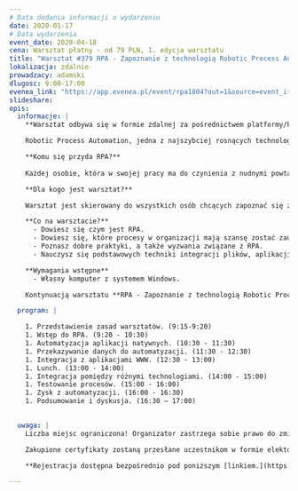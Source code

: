 ```yaml
---
# Data dodania informacji o wydarzeniu
date: 2020-01-17
# Data wydarzenia
event_date: 2020-04-18
cena: Warsztat płatny - od 79 PLN, 1. edycja warsztatu
title: "Warsztat #379 RPA - Zapoznanie z technologią Robotic Process Automation"
lokalizacja: zdalnie
prowadzacy: adamski
dlugosc: 9:00-17:00
evenea_link: "https://app.evenea.pl/event/rpa1804?out=1&source=event_iframe"
slideshare:
opis:
  informacje: |
    **Warsztat odbywa się w formie zdalnej za pośrednictwem platformy/komunikatora online, z wykorzystaniem dźwięku, obrazu z kamery, udostępniania ekranu komputera prowadzącego i uczestników.** 

    Robotic Process Automation, jedna z najszybciej rosnących technologii na rynku. Za pomocą robotów, programów komputerowych, pozwala symulować pracę człowieka. Umożliwia zautomatyzowanie powtarzalnych czynności codziennie wykonywanych w pracy. Może to być wprowadzanie faktur do systemu finansowego lub tworzenie nowej karty produktu w systemie sprzedażowym. Robot operuje na poziomie interfejsu użytkownika, dzięki czemu nie występuje potrzeba wprowadzania zmian w istniejących już systemach.

    **Komu się przyda RPA?**
    
    Każdej osobie, która w swojej pracy ma do czynienia z nudnymi powtarzalnymi czynnościami. Jeśli codziennie, co tydzień lub kilka razy w miesiącu wykonujesz dokładnie te same procedury w wolnych i denerwujących systemach na warsztacie poznasz technologię, która pomoże Ci pozbyć się tych nudnych obowiązków.

    **Dla kogo jest warsztat?**

    Warsztat jest skierowany do wszystkich osób chcących zapoznać się z tematyką automatyzacji procesów. Nie jest konieczna znajomość żadnego języka programowania.

    **Co na warsztacie?**
      - Dowiesz się czym jest RPA.
      - Dowiesz się, które procesy w organizacji mają szansę zostać zautomatyzowane oraz jak przygotować swoją pierwszą automatyzację. 
      - Poznasz dobre praktyki, a także wyzwania związane z RPA. 
      - Nauczysz się podstawowych techniki integracji plików, aplikacji natywnych, stron WWW oraz WebService.

    **Wymagania wstępne**
      - Własny komputer z systemem Windows.

    Kontynuacją warsztatu **RPA - Zapoznanie z technologią Robotic Process Automation** jest warsztat **RPA - Zbuduj swojego pierwszego robota Robotic Process Automation** dostępny [tutaj.](https://stacja.it/warsztaty/2020-04-25-RPA-zbuduj-swojego-pierwszego-robota.html)

  program: |

    1. Przedstawienie zasad warsztatów. (9:15-9:20)
    1. Wstęp do RPA. (9:20 - 10:30)
    1. Automatyzacja aplikacji natywnych. (10:30 - 11:30)
    1. Przekazywanie danych do automatyzacji. (11:30 - 12:30)
    1. Integracja z aplikacjami WWW. (12:30 - 13:00)
    1. Lunch. (13:00 - 14:00)
    1. Integracja pomiędzy różnymi technologiami. (14:00 - 15:00)
    1. Testowanie procesów. (15:00 - 16:00)
    1. Zysk z automatyzacji. (16:00 - 16:30)
    1. Podsumowanie i dyskusja. (16:30 – 17:00)

    
  uwaga: |
    Liczba miejsc ograniczona! Organizator zastrzega sobie prawo do zmiany lokalizacji wydarzenia oraz jego odwołania w przypadku niezgłoszenia się minimalnej liczby uczestników.

    Zakupione certyfikaty zostaną przesłane uczestnikom w formie elektoronicznej po warsztacie oraz za pośrednictwem firmy kurierskiej w momencie poprawy sytuacji wywołanej epidemią koronawirusa. 

    **Rejestracja dostępna bezpośrednio pod poniższym [linkiem.](https://app.evenea.pl/event/rpa1804/)**

---
```

